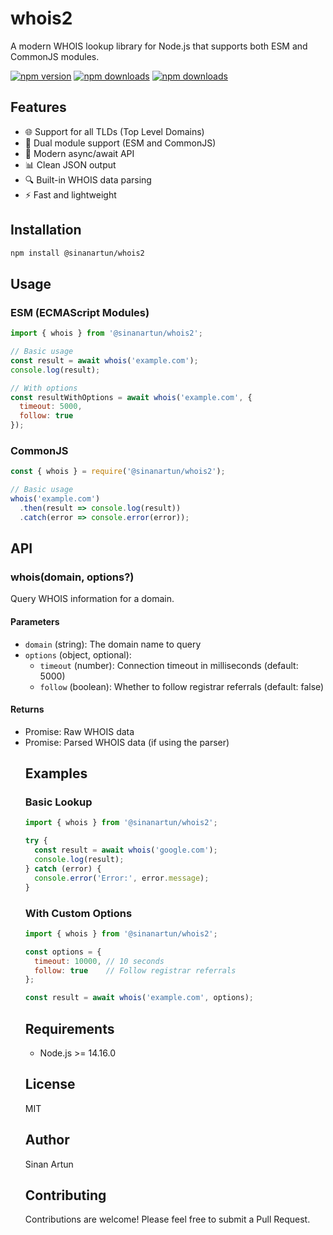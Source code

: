 # whois2

A modern WHOIS lookup library for Node.js that supports both ESM and CommonJS modules.

[![npm version](https://img.shields.io/npm/v/@sinanartun/whois2.svg)](https://www.npmjs.com/package/@sinanartun/whois2)
[![npm downloads](https://img.shields.io/npm/dm/@sinanartun/whois2.svg)](https://www.npmjs.com/package/@sinanartun/whois2)
[![npm downloads](https://img.shields.io/npm/dt/@sinanartun/whois2.svg)](https://www.npmjs.com/package/@sinanartun/whois2)

## Features

- 🌐 Support for all TLDs (Top Level Domains)
- 🔄 Dual module support (ESM and CommonJS)
- 🚀 Modern async/await API
- 📊 Clean JSON output
- 🔍 Built-in WHOIS data parsing
- ⚡ Fast and lightweight

## Installation

```bash
npm install @sinanartun/whois2
```

## Usage

### ESM (ECMAScript Modules)

```javascript
import { whois } from '@sinanartun/whois2';

// Basic usage
const result = await whois('example.com');
console.log(result);

// With options
const resultWithOptions = await whois('example.com', {
  timeout: 5000,
  follow: true
});
```

### CommonJS

```javascript
const { whois } = require('@sinanartun/whois2');

// Basic usage
whois('example.com')
  .then(result => console.log(result))
  .catch(error => console.error(error));
```

## API

### whois(domain, options?)

Query WHOIS information for a domain.

#### Parameters

- `domain` (string): The domain name to query
- `options` (object, optional):
  - `timeout` (number): Connection timeout in milliseconds (default: 5000)
  - `follow` (boolean): Whether to follow registrar referrals (default: false)

#### Returns

- Promise<string>: Raw WHOIS data
- Promise<object>: Parsed WHOIS data (if using the parser)

## Examples

### Basic Lookup

```javascript
import { whois } from '@sinanartun/whois2';

try {
  const result = await whois('google.com');
  console.log(result);
} catch (error) {
  console.error('Error:', error.message);
}
```

### With Custom Options

```javascript
import { whois } from '@sinanartun/whois2';

const options = {
  timeout: 10000, // 10 seconds
  follow: true    // Follow registrar referrals
};

const result = await whois('example.com', options);
```

## Requirements

- Node.js >= 14.16.0

## License

MIT

## Author

Sinan Artun

## Contributing

Contributions are welcome! Please feel free to submit a Pull Request. 